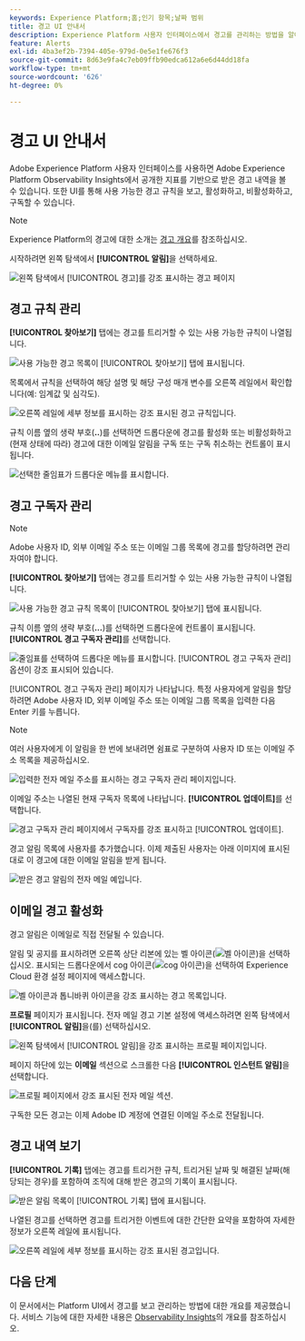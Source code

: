 ```yaml
---
keywords: Experience Platform;홈;인기 항목;날짜 범위
title: 경고 UI 안내서
description: Experience Platform 사용자 인터페이스에서 경고를 관리하는 방법을 알아봅니다.
feature: Alerts
exl-id: 4ba3ef2b-7394-405e-979d-0e5e1fe676f3
source-git-commit: 8d63e9fa4c7eb09ffb90edca612a6e6d44dd18fa
workflow-type: tm+mt
source-wordcount: '626'
ht-degree: 0%

---
```


# 경고 UI 안내서

Adobe Experience Platform 사용자 인터페이스를 사용하면 Adobe Experience Platform Observability Insights에서 공개한 지표를 기반으로 받은 경고 내역을 볼 수 있습니다. 또한 UI를 통해 사용 가능한 경고 규칙을 보고, 활성화하고, 비활성화하고, 구독할 수 있습니다.

>[!NOTE]
>
>Experience Platform의 경고에 대한 소개는 [경고 개요](./overview.md)를 참조하십시오.

시작하려면 왼쪽 탐색에서 **[!UICONTROL 알림]**&#x200B;을 선택하세요.

![왼쪽 탐색에서 [!UICONTROL 경고]를 강조 표시하는 경고 페이지](../images/alerts/ui/workspace.png)

## 경고 규칙 관리

**[!UICONTROL 찾아보기]** 탭에는 경고를 트리거할 수 있는 사용 가능한 규칙이 나열됩니다.

![사용 가능한 경고 목록이 [!UICONTROL 찾아보기] 탭에 표시됩니다.](../images/alerts/ui/rules.png)

목록에서 규칙을 선택하여 해당 설명 및 해당 구성 매개 변수를 오른쪽 레일에서 확인합니다(예: 임계값 및 심각도).

![오른쪽 레일에 세부 정보를 표시하는 강조 표시된 경고 규칙입니다.](../images/alerts/ui/rule-details.png)

규칙 이름 옆의 생략 부호(**..**)를 선택하면 드롭다운에 경고를 활성화 또는 비활성화하고(현재 상태에 따라) 경고에 대한 이메일 알림을 구독 또는 구독 취소하는 컨트롤이 표시됩니다.

![선택한 줄임표가 드롭다운 메뉴를 표시합니다.](../images/alerts/ui/disable-subscribe.png)

## 경고 구독자 관리

>[!NOTE]
>
> Adobe 사용자 ID, 외부 이메일 주소 또는 이메일 그룹 목록에 경고를 할당하려면 관리자여야 합니다.

**[!UICONTROL 찾아보기]** 탭에는 경고를 트리거할 수 있는 사용 가능한 규칙이 나열됩니다.

![사용 가능한 경고 규칙 목록이 [!UICONTROL 찾아보기] 탭에 표시됩니다.](../images/alerts/ui/rules.png)

규칙 이름 옆의 생략 부호(**...**)를 선택하면 드롭다운에 컨트롤이 표시됩니다. **[!UICONTROL 경고 구독자 관리]**&#x200B;를 선택합니다.

![줄임표를 선택하여 드롭다운 메뉴를 표시합니다. [!UICONTROL 경고 구독자 관리] 옵션이 강조 표시되어 있습니다.](../images/alerts/ui/manage-alert-subscribers.png)

[!UICONTROL 경고 구독자 관리] 페이지가 나타납니다. 특정 사용자에게 알림을 할당하려면 Adobe 사용자 ID, 외부 이메일 주소 또는 이메일 그룹 목록을 입력한 다음 Enter 키를 누릅니다.

>[!NOTE]
>
>여러 사용자에게 이 알림을 한 번에 보내려면 쉼표로 구분하여 사용자 ID 또는 이메일 주소 목록을 제공하십시오.

![입력한 전자 메일 주소를 표시하는 경고 구독자 관리 페이지입니다.](../images/alerts/ui/manage-alert-add-email.png)

이메일 주소는 나열된 현재 구독자 목록에 나타납니다. **[!UICONTROL 업데이트]**&#x200B;를 선택합니다.

![경고 구독자 관리 페이지에서 구독자를 강조 표시하고 [!UICONTROL 업데이트].](../images/alerts/ui/manage-alert-subscribers-added-email.png)

경고 알림 목록에 사용자를 추가했습니다. 이제 제출된 사용자는 아래 이미지에 표시된 대로 이 경고에 대한 이메일 알림을 받게 됩니다.

![받은 경고 알림의 전자 메일 예입니다.](../images/alerts/ui/manage-alert-subscribers-email.png)

## 이메일 경고 활성화

경고 알림은 이메일로 직접 전달될 수 있습니다.

알림 및 공지를 표시하려면 오른쪽 상단 리본에 있는 벨 아이콘(![벨 아이콘](../images/alerts/ui/bell-icon.png))을 선택하십시오. 표시되는 드롭다운에서 cog 아이콘(![cog 아이콘](../images/alerts/ui/cog-icon.png))을 선택하여 Experience Cloud 환경 설정 페이지에 액세스합니다.

![벨 아이콘과 톱니바퀴 아이콘을 강조 표시하는 경고 목록입니다.](../images/alerts/ui/edit-preferences.png)

**프로필** 페이지가 표시됩니다. 전자 메일 경고 기본 설정에 액세스하려면 왼쪽 탐색에서 **[!UICONTROL 알림]**&#x200B;을(를) 선택하십시오.

![왼쪽 탐색에서 [!UICONTROL 알림]을 강조 표시하는 프로필 페이지입니다.](../images/alerts/ui/profile.png)

페이지 하단에 있는 **이메일** 섹션으로 스크롤한 다음 **[!UICONTROL 인스턴트 알림]**&#x200B;을 선택합니다.

![프로필 페이지에서 강조 표시된 전자 메일 섹션.](../images/alerts/ui/notifications.png)

구독한 모든 경고는 이제 Adobe ID 계정에 연결된 이메일 주소로 전달됩니다.

## 경고 내역 보기

**[!UICONTROL 기록]** 탭에는 경고를 트리거한 규칙, 트리거된 날짜 및 해결된 날짜(해당되는 경우)를 포함하여 조직에 대해 받은 경고의 기록이 표시됩니다.

![받은 알림 목록이 [!UICONTROL 기록] 탭에 표시됩니다.](../images/alerts/ui/history.png)

나열된 경고를 선택하면 경고를 트리거한 이벤트에 대한 간단한 요약을 포함하여 자세한 정보가 오른쪽 레일에 표시됩니다.

![오른쪽 레일에 세부 정보를 표시하는 강조 표시된 경고입니다.](../images/alerts/ui/history-details.png)

## 다음 단계

이 문서에서는 Platform UI에서 경고를 보고 관리하는 방법에 대한 개요를 제공했습니다. 서비스 기능에 대한 자세한 내용은 [Observability Insights](../home.md)의 개요를 참조하십시오.
